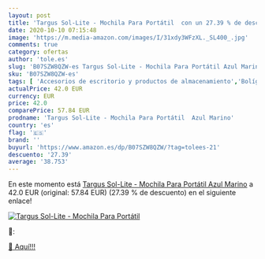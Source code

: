 ```yaml
---
layout: post
title: 'Targus Sol-Lite - Mochila Para Portátil  con un 27.39 % de descuento'
date: 2020-10-10 07:15:48
image: 'https://m.media-amazon.com/images/I/31xdy3WFzXL._SL400_.jpg'
comments: true
category: ofertas
author: 'tole.es'
slug: 'B07SZW8QZW-es Targus Sol-Lite - Mochila Para Portátil Azul Marino'
sku: 'B07SZW8QZW-es'
tags: [ 'Accesorios de escritorio y productos de almacenamiento','Bolígrafos, lápices y útiles de escritura','Costura y manualidades','Dibujo','Estuches escolares','Hogar y cocina','Lápices','Marcadores','Material de oficina','Materiales de dibujo','Materiales, organizadores y dispensadores de escritorio','Oficina y papelería','Portaminas','Rotuladores y subrayadores','Subrayadores','mochila', ]
actualPrice: 42.0 EUR
currency: EUR
price: 42.0
comparePrice: 57.84 EUR
prodname: 'Targus Sol-Lite - Mochila Para Portátil  Azul Marino'
country: 'es'
flag: '🇪🇸'
brand: ''
buyurl: 'https://www.amazon.es/dp/B07SZW8QZW/?tag=tolees-21'
descuento: '27.39'
average: '38.753'
---
```


En este momento está [Targus Sol-Lite - Mochila Para Portátil  Azul Marino](https://www.amazon.es/dp/B07SZW8QZW/?tag=tolees-21) a 42.0 EUR (original: 57.84 EUR) (27.39 %  de descuento) en el siguiente enlace!

[![Targus Sol-Lite - Mochila Para Portátil ](https://m.media-amazon.com/images/I/31xdy3WFzXL._SL400_.jpg)](https://www.amazon.es/dp/B07SZW8QZW/?tag=tolees-21)

🔎:


[🛒 Aquí!!!](https://www.amazon.es/dp/B07SZW8QZW/?tag=tolees-21)
